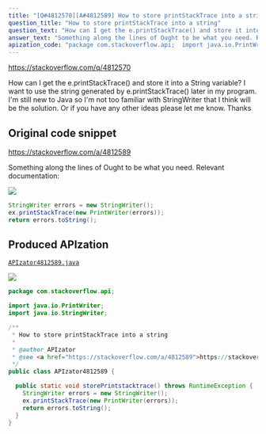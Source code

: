 ```yaml
---
title: "[Q#4812570][A#4812589] How to store printStackTrace into a string"
question_title: "How to store printStackTrace into a string"
question_text: "How can I get the e.printStackTrace() and store it into a String variable? I want to use the string generated by e.printStackTrace() later in my program. I'm still new to Java so I'm not too familiar with StringWriter that I think will be the solution. Or if you have any other ideas please let me know.  Thanks"
answer_text: "Something along the lines of Ought to be what you need. Relevant documentation:"
apization_code: "package com.stackoverflow.api;  import java.io.PrintWriter; import java.io.StringWriter;  /**  * How to store printStackTrace into a string  *  * @author APIzator  * @see <a href=\"https://stackoverflow.com/a/4812589\">https://stackoverflow.com/a/4812589</a>  */ public class APIzator4812589 {    public static void storePrintstacktrace() throws RuntimeException {     StringWriter errors = new StringWriter();     ex.printStackTrace(new PrintWriter(errors));     return errors.toString();   } }"
---
```


https://stackoverflow.com/q/4812570

How can I get the e.printStackTrace() and store it into a String variable?
I want to use the string generated by e.printStackTrace() later in my program.
I&#x27;m still new to Java so I&#x27;m not too familiar with StringWriter that I think
will be the solution. Or if you have any other ideas please let me know.  Thanks



## Original code snippet

https://stackoverflow.com/a/4812589

Something along the lines of
Ought to be what you need.
Relevant documentation:

<div class="code-logo"><img src="/stackoverflow.png" /></div>

```java
StringWriter errors = new StringWriter();
ex.printStackTrace(new PrintWriter(errors));
return errors.toString();
```

## Produced APIzation

[`APIzator4812589.java`](https://github.com/pasqualesalza/apization-temp-data/raw/master/search/APIzator4812589.java)

<div class="code-logo"><img src="/apizator.png" /></div>

```java
package com.stackoverflow.api;

import java.io.PrintWriter;
import java.io.StringWriter;

/**
 * How to store printStackTrace into a string
 *
 * @author APIzator
 * @see <a href="https://stackoverflow.com/a/4812589">https://stackoverflow.com/a/4812589</a>
 */
public class APIzator4812589 {

  public static void storePrintstacktrace() throws RuntimeException {
    StringWriter errors = new StringWriter();
    ex.printStackTrace(new PrintWriter(errors));
    return errors.toString();
  }
}

```